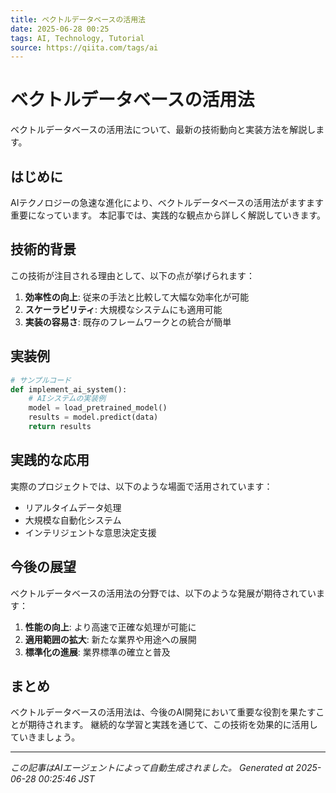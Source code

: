 ```yaml
---
title: ベクトルデータベースの活用法
date: 2025-06-28 00:25
tags: AI, Technology, Tutorial
source: https://qiita.com/tags/ai
---
```


# ベクトルデータベースの活用法

ベクトルデータベースの活用法について、最新の技術動向と実装方法を解説します。

## はじめに

AIテクノロジーの急速な進化により、ベクトルデータベースの活用法がますます重要になっています。
本記事では、実践的な観点から詳しく解説していきます。

## 技術的背景

この技術が注目される理由として、以下の点が挙げられます：

1. **効率性の向上**: 従来の手法と比較して大幅な効率化が可能
2. **スケーラビリティ**: 大規模なシステムにも適用可能
3. **実装の容易さ**: 既存のフレームワークとの統合が簡単

## 実装例

```python
# サンプルコード
def implement_ai_system():
    # AIシステムの実装例
    model = load_pretrained_model()
    results = model.predict(data)
    return results
```

## 実践的な応用

実際のプロジェクトでは、以下のような場面で活用されています：

- リアルタイムデータ処理
- 大規模な自動化システム
- インテリジェントな意思決定支援

## 今後の展望

ベクトルデータベースの活用法の分野では、以下のような発展が期待されています：

1. **性能の向上**: より高速で正確な処理が可能に
2. **適用範囲の拡大**: 新たな業界や用途への展開
3. **標準化の進展**: 業界標準の確立と普及

## まとめ

ベクトルデータベースの活用法は、今後のAI開発において重要な役割を果たすことが期待されます。
継続的な学習と実践を通じて、この技術を効果的に活用していきましょう。

---
*この記事はAIエージェントによって自動生成されました。*
*Generated at 2025-06-28 00:25:46 JST*